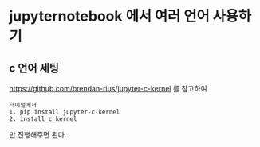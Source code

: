 # jupyternotebook 에서 여러 언어 사용하기

## c 언어 세팅

https://github.com/brendan-rius/jupyter-c-kernel
를 참고하여 

```
터미널에서
1. pip install jupyter-c-kernel
2. install_c_kernel
```
만 진행해주면 된다.